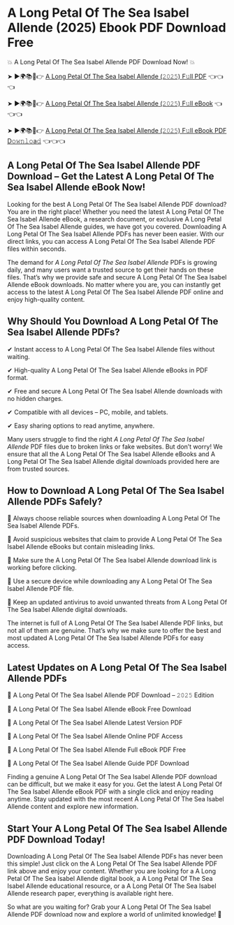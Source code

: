# A Long Petal Of The Sea Isabel Allende (2025) Ebook PDF Download Free

💥 A Long Petal Of The Sea Isabel Allende PDF Download Now! 💥

➤ ►🌍📚📱👉 [A Long Petal Of The Sea Isabel Allende (𝟸𝟶𝟸𝟻) F𝚞ll PDF](https://getpdf.xyz/a-long-petal-of-the-sea-isabel-allende) 👈👈👈


➤ ►🌍📚📱👉 [A Long Petal Of The Sea Isabel Allende (𝟸𝟶𝟸𝟻) F𝚞ll eBook](https://getpdf.xyz/a-long-petal-of-the-sea-isabel-allende) 👈👈👈


➤ ►🌍📚📱👉 [A Long Petal Of The Sea Isabel Allende (𝟸𝟶𝟸𝟻) F𝚞ll eBook PDF D𝚘𝚠𝚗𝚕𝚘a𝚍](https://getpdf.xyz/a-long-petal-of-the-sea-isabel-allende) 👈👈👈


## A Long Petal Of The Sea Isabel Allende PDF Download – Get the Latest A Long Petal Of The Sea Isabel Allende eBook Now!

Looking for the best A Long Petal Of The Sea Isabel Allende PDF download? You are in the right place! Whether you need the latest A Long Petal Of The Sea Isabel Allende eBook, a research document, or exclusive A Long Petal Of The Sea Isabel Allende guides, we have got you covered. Downloading A Long Petal Of The Sea Isabel Allende PDFs has never been easier. With our direct links, you can access A Long Petal Of The Sea Isabel Allende PDF files within seconds.

The demand for *A Long Petal Of The Sea Isabel Allende* PDFs is growing daily, and many users want a trusted source to get their hands on these files. That’s why we provide safe and secure A Long Petal Of The Sea Isabel Allende eBook downloads. No matter where you are, you can instantly get access to the latest A Long Petal Of The Sea Isabel Allende PDF online and enjoy high-quality content.

## Why Should You Download A Long Petal Of The Sea Isabel Allende PDFs?

✔ Instant access to A Long Petal Of The Sea Isabel Allende files without waiting.

✔ High-quality A Long Petal Of The Sea Isabel Allende eBooks in PDF format.

✔ Free and secure A Long Petal Of The Sea Isabel Allende downloads with no hidden charges.

✔ Compatible with all devices – PC, mobile, and tablets.

✔ Easy sharing options to read anytime, anywhere.

Many users struggle to find the right *A Long Petal Of The Sea Isabel Allende* PDF files due to broken links or fake websites. But don’t worry! We ensure that all the A Long Petal Of The Sea Isabel Allende eBooks and A Long Petal Of The Sea Isabel Allende digital downloads provided here are from trusted sources.

## How to Download A Long Petal Of The Sea Isabel Allende PDFs Safely?

📌 Always choose reliable sources when downloading A Long Petal Of The Sea Isabel Allende PDFs.

📌 Avoid suspicious websites that claim to provide A Long Petal Of The Sea Isabel Allende eBooks but contain misleading links.

📌 Make sure the A Long Petal Of The Sea Isabel Allende download link is working before clicking.

📌 Use a secure device while downloading any A Long Petal Of The Sea Isabel Allende PDF file.

📌 Keep an updated antivirus to avoid unwanted threats from A Long Petal Of The Sea Isabel Allende digital downloads.

The internet is full of A Long Petal Of The Sea Isabel Allende PDF links, but not all of them are genuine. That’s why we make sure to offer the best and most updated A Long Petal Of The Sea Isabel Allende PDFs for easy access.

## Latest Updates on A Long Petal Of The Sea Isabel Allende PDFs

🔹 A Long Petal Of The Sea Isabel Allende PDF Download – 𝟸𝟶𝟸𝟻 Edition

🔹 A Long Petal Of The Sea Isabel Allende eBook Free Download

🔹 A Long Petal Of The Sea Isabel Allende Latest Version PDF

🔹 A Long Petal Of The Sea Isabel Allende Online PDF Access

🔹 A Long Petal Of The Sea Isabel Allende Full eBook PDF Free

🔹 A Long Petal Of The Sea Isabel Allende Guide PDF Download

Finding a genuine A Long Petal Of The Sea Isabel Allende PDF download can be difficult, but we make it easy for you. Get the latest A Long Petal Of The Sea Isabel Allende eBook PDF with a single click and enjoy reading anytime. Stay updated with the most recent A Long Petal Of The Sea Isabel Allende content and explore new information.

## Start Your A Long Petal Of The Sea Isabel Allende PDF Download Today!

Downloading A Long Petal Of The Sea Isabel Allende PDFs has never been this simple! Just click on the A Long Petal Of The Sea Isabel Allende PDF link above and enjoy your content. Whether you are looking for a A Long Petal Of The Sea Isabel Allende digital book, a A Long Petal Of The Sea Isabel Allende educational resource, or a A Long Petal Of The Sea Isabel Allende research paper, everything is available right here.

So what are you waiting for? Grab your A Long Petal Of The Sea Isabel Allende PDF download now and explore a world of unlimited knowledge! 🚀